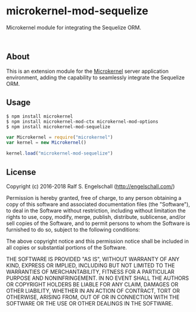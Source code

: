 
microkernel-mod-sequelize
=========================

Microkernel module for integrating the Sequelize ORM.

<p/>
<img src="https://nodei.co/npm/microkernel-mod-sequelize.png?downloads=true&stars=true" alt=""/>

<p/>
<img src="https://david-dm.org/rse/microkernel-mod-sequelize.png" alt=""/>

About
-----

This is an extension module for the
[Microkernel](http://github.com/rse/microkernel) server
application environment, adding the capability to seamlessly
integrate the Sequelize ORM.

Usage
-----

```shell
$ npm install microkernel
$ npm install microkernel-mod-ctx microkernel-mod-options
$ npm install microkernel-mod-sequelize
```

```js
var Microkernel = require("microkernel")
var kernel = new Microkernel()

kernel.load("microkernel-mod-sequelize")
```

License
-------

Copyright (c) 2016-2018 Ralf S. Engelschall (http://engelschall.com/)

Permission is hereby granted, free of charge, to any person obtaining
a copy of this software and associated documentation files (the
"Software"), to deal in the Software without restriction, including
without limitation the rights to use, copy, modify, merge, publish,
distribute, sublicense, and/or sell copies of the Software, and to
permit persons to whom the Software is furnished to do so, subject to
the following conditions:

The above copyright notice and this permission notice shall be included
in all copies or substantial portions of the Software.

THE SOFTWARE IS PROVIDED "AS IS", WITHOUT WARRANTY OF ANY KIND,
EXPRESS OR IMPLIED, INCLUDING BUT NOT LIMITED TO THE WARRANTIES OF
MERCHANTABILITY, FITNESS FOR A PARTICULAR PURPOSE AND NONINFRINGEMENT.
IN NO EVENT SHALL THE AUTHORS OR COPYRIGHT HOLDERS BE LIABLE FOR ANY
CLAIM, DAMAGES OR OTHER LIABILITY, WHETHER IN AN ACTION OF CONTRACT,
TORT OR OTHERWISE, ARISING FROM, OUT OF OR IN CONNECTION WITH THE
SOFTWARE OR THE USE OR OTHER DEALINGS IN THE SOFTWARE.

